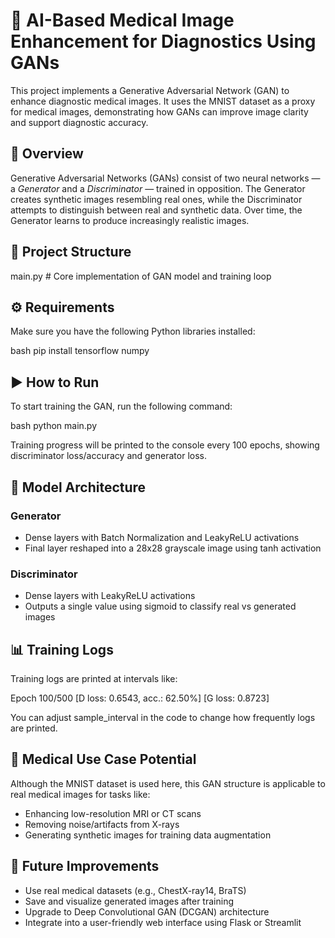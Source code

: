 # 🧠 AI-Based Medical Image Enhancement for Diagnostics Using GANs

This project implements a Generative Adversarial Network (GAN) to enhance diagnostic medical images. It uses the MNIST dataset as a proxy for medical images, demonstrating how GANs can improve image clarity and support diagnostic accuracy.

## 📝 Overview

Generative Adversarial Networks (GANs) consist of two neural networks — a *Generator* and a *Discriminator* — trained in opposition. The Generator creates synthetic images resembling real ones, while the Discriminator attempts to distinguish between real and synthetic data. Over time, the Generator learns to produce increasingly realistic images.

## 📂 Project Structure


main.py       # Core implementation of GAN model and training loop


## ⚙ Requirements

Make sure you have the following Python libraries installed:

bash
pip install tensorflow numpy


## ▶ How to Run

To start training the GAN, run the following command:

bash
python main.py


Training progress will be printed to the console every 100 epochs, showing discriminator loss/accuracy and generator loss.

## 🧠 Model Architecture

### Generator
- Dense layers with Batch Normalization and LeakyReLU activations
- Final layer reshaped into a 28x28 grayscale image using tanh activation

### Discriminator
- Dense layers with LeakyReLU activations
- Outputs a single value using sigmoid to classify real vs generated images

## 📊 Training Logs

Training logs are printed at intervals like:


Epoch 100/500 [D loss: 0.6543, acc.: 62.50%] [G loss: 0.8723]


You can adjust sample_interval in the code to change how frequently logs are printed.

## 🏥 Medical Use Case Potential

Although the MNIST dataset is used here, this GAN structure is applicable to real medical images for tasks like:

- Enhancing low-resolution MRI or CT scans
- Removing noise/artifacts from X-rays
- Generating synthetic images for training data augmentation

## 🔮 Future Improvements

- Use real medical datasets (e.g., ChestX-ray14, BraTS)
- Save and visualize generated images after training
- Upgrade to Deep Convolutional GAN (DCGAN) architecture
- Integrate into a user-friendly web interface using Flask or Streamlit
